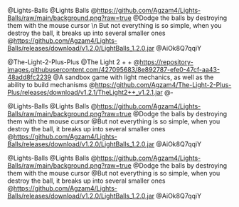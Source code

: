@Lights-Balls
@Lights Balls
@https://github.com/Agzam4/Lights-Balls/raw/main/background.png?raw=true
@Dodge the balls by destroying them with the mouse cursor \n But not everything is so simple, when you destroy the ball, it breaks up into several smaller ones
@https://github.com/Agzam4/Lights-Balls/releases/download/v1.2.0/LightBalls_1.2.0.jar
@AiOk8Q7qqiY

@The-Light-2-Plus-Plus
@The Light 2 + +
@https://repository-images.githubusercontent.com/427095683/8e892787-efe0-47cf-aa43-48add8fc2239
@A sandbox game with light mechanics, as well as the ability to build mechanisms
@https://github.com/Agzam4/The-Light-2-Plus-Plus/releases/download/v1.2.1/TheLight2++_v1.2.1.jar 
@-

@Lights-Balls
@Lights Balls
@https://github.com/Agzam4/Lights-Balls/raw/main/background.png?raw=true
@Dodge the balls by destroying them with the mouse cursor
@But not everything is so simple, when you destroy the ball, it breaks up into several smaller ones
@https://github.com/Agzam4/Lights-Balls/releases/download/v1.2.0/LightBalls_1.2.0.jar
@AiOk8Q7qqiY

@Lights-Balls
@Lights Balls
@https://github.com/Agzam4/Lights-Balls/raw/main/background.png?raw=true
@Dodge the balls by destroying them with the mouse cursor
@But not everything is so simple, when you destroy the ball, it breaks up into several smaller ones
@https://github.com/Agzam4/Lights-Balls/releases/download/v1.2.0/LightBalls_1.2.0.jar
@AiOk8Q7qqiY
